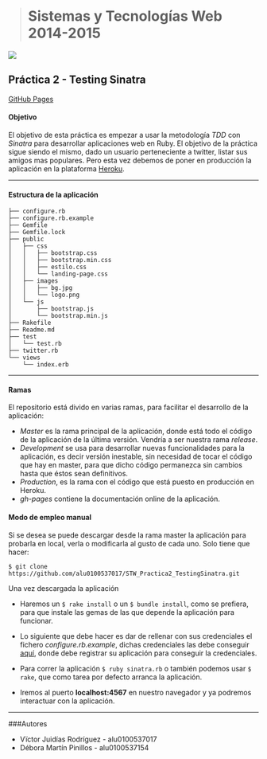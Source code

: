 > # Sistemas y Tecnologías Web 2014-2015

![](http://www.sinatrarb.com/images/logo.png)
## Práctica 2 - Testing Sinatra

[GitHub Pages](http://alu0100537017.github.io/STW_Practica2_TestingSinatra/)

#### Objetivo
El objetivo de esta práctica es empezar a usar la metodología *TDD* con *Sinatra* para desarrollar aplicaciones web en Ruby. El objetivo de la práctica sigue siendo el mismo, dado un usuario perteneciente a twitter, listar sus amigos mas populares. Pero esta vez debemos de poner en producción la aplicación en la plataforma [Heroku](https://www.heroku.com/).

- - -
#### Estructura de la aplicación
```
├── configure.rb
├── configure.rb.example
├── Gemfile
├── Gemfile.lock
├── public
│   ├── css
│   │   ├── bootstrap.css
│   │   ├── bootstrap.min.css
│   │   ├── estilo.css
│   │   └── landing-page.css
│   ├── images
│   │   ├── bg.jpg
│   │   └── logo.png
│   └── js
│       ├── bootstrap.js
│       └── bootstrap.min.js
├── Rakefile
├── Readme.md
├── test
│   └── test.rb
├── twitter.rb
└── views
    └── index.erb
```

- - -
#### Ramas
El repositorio está divido en varias ramas, para facilitar el desarrollo de la aplicación:
- *Master* es la rama principal de la aplicación, donde está todo el código de la aplicación de la última versión. Vendría a ser nuestra rama *release*.
- *Development* se usa para desarrollar nuevas funcionalidades para la aplicación, es decir versión inestable, sin necesidad de tocar el código que hay en master, para que dicho código permanezca sin cambios hasta que éstos sean definitivos.
- *Production*, es la rama con el código que está puesto en producción en Heroku.
- *gh-pages* contiene la documentación online de la aplicación.


#### Modo de empleo **manual**

Si se desea se puede descargar desde la rama master la aplicación para probarla en local, verla o modificarla al gusto de cada uno. Solo tiene que hacer:

`$ git clone https://github.com/alu0100537017/STW_Practica2_TestingSinatra.git`
    
Una vez descargada la aplicación

- Haremos un `$ rake install` o un  `$ bundle install`, como se prefiera, para que instale las gemas de las que depende la aplicación para funcionar.

-   Lo siguiente que debe hacer es dar de rellenar con sus credenciales el fichero *configure.rb.example*, dichas credenciales las debe conseguir [aquí](https://apps.twitter.com/), donde debe registrar su aplicación para conseguir la credenciales.

- Para correr la aplicación `$ ruby sinatra.rb` o también podemos usar `$ rake`, que como tarea por defecto arranca la aplicación.

- Iremos al puerto **localhost:4567** en nuestro navegador y ya podremos interactuar con la aplicación.

- - -

###Autores

- Vïctor Juidías Rodríguez - alu0100537017
- Débora Martín Pinillos - alu0100537154








